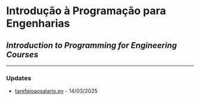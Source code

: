 # Introdução à Programação para Engenharias
## _Introduction to Programming for Engineering Courses_

---

### Updates
- [tarefajoaosalario.py](../blob/master/25-s1/ipe/tarefajoaosalario.py) - 14/03/2025
